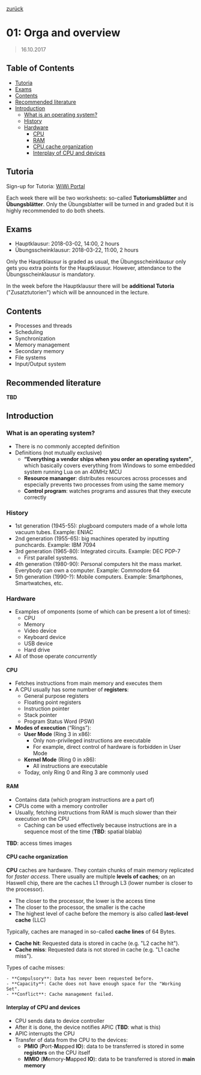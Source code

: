 [zurück](README.md)

# 01: Orga and overview

> 16.10.2017

## Table of Contents

- [Tutoria](#tutoria)
- [Exams](#exams)
- [Contents](#contents)
- [Recommended literature](#recommended-literature)
- [Introduction](#introduction)
    - [What is an operating system?](#what-is-an-operating-system)
    - [History](#history)
    - [Hardware](#hardware)
        - [CPU](#cpu)
        - [RAM](#ram)
        - [CPU cache organization](#cpu-cache-organization)
        - [Interplay of CPU and devices](#interplay-of-cpu-and-devices)

## Tutoria

Sign-up for Tutoria: [WiWi Portal](https://wiwi.link/os2017)

Each week there will be two worksheets: so-called **Tutoriumsblätter** and **Übungsblätter**.
Only the Übungsblatter will be turned in and graded but it is highly recommended to do both sheets.

## Exams

- Hauptklausur: 2018-03-02, 14:00, 2 hours
- Übungsscheinklausur: 2018-03-22, 11:00, 2 hours

Only the Hauptklausur is graded as usual, the Übungsscheinklausur only gets you extra points for the Hauptklausur.
However, attendance to the Übungsscheinklausur is mandatory.

In the week before the Hauptklausur there will be **additional Tutoria** ("Zusatztutorien") which will be announced in the lecture.

## Contents

- Processes and threads
- Scheduling
- Synchronization
- Memory management
- Secondary memory
- File systems
- Input/Output system

## Recommended literature

**TBD**

## Introduction

### What is an operating system?

- There is no commonly accepted definition
- Definitions (not mutually exclusive)
    - **“Everything a vendor ships when you order an operating system”**, which basically covers everything from Windows to some embedded system running Lua on an 40MHz MCU
    - **Resource mananger**: distributes resources across processes and especially prevents two processes from using the same memory
    - **Control program**: watches programs and assures that they execute correctly

### History

- 1st generation (1945-55): plugboard computers made of a whole lotta vacuum  tubes. Example: ENIAC
- 2nd generation (1955-65): big machines operated by inputting punchcards. Example: IBM 7094
- 3rd generation (1965-80): Integrated circuits. Example: DEC PDP-7 
    - First parallel systems.
- 4th generation (1980-90): Personal computers hit the mass market. Everybody can own a computer. Example: Commodore 64
- 5th generation (1990-?): Mobile computers. Example: Smartphones, Smartwatches, etc.

### Hardware

- Examples of omponents (some of which can be present a lot of times):
    - CPU
    - Memory
    - Video device
    - Keyboard device
    - USB device
    - Hard drive
- All of those operate *concurrently*

#### CPU

- Fetches instructions from main memory and executes them
- A CPU usually has some number of **registers**:
    - General purpose registers
    - Floating point registers
    - Instruction pointer
    - Stack pointer
    - Program Status Word (PSW)
- **Modes of execution** (“Rings”):
    - **User Mode** (Ring 3 in x86):
        - Only non-privileged instructions are executable
        - For example, direct control of hardware is forbidden in User Mode
    - **Kernel Mode** (Ring 0 in x86):
        - All instructions are executable
    - Today, only Ring 0 and Ring 3 are commonly used

#### RAM

- Contains data (which program instructions are a part of)
- CPUs come with a memory controller
- Usually, fetching instructions from RAM is much slower than their execution on the CPU
    - Caching can be used effectively because instructions are in a sequence most of the time (**TBD**: spatial blabla)

**TBD**: access times images

#### CPU cache organization

**CPU** caches are hardware.
They contain chunks of main memory replicated for *faster access*.
There usually are multiple **levels of caches**; on an Haswell chip, there are the caches L1 through L3 (lower number is closer to the processor).

- The closer to the processor, the lower is the access time
- The closer to the processor, the smaller is the cache
- The highest level of cache before the memory is also called **last-level cache** (LLC)

Typically, caches are managed in so-called **cache lines** of 64 Bytes.

- **Cache hit**: Requested data is stored in cache (e.g. "L2 cache hit").
- **Cache miss**: Requested data is not stored in cache (e.g. "L1 cache miss").

Types of cache misses:

    - **Compulsory**: Data has never been requested before.
    - **Capacity**: Cache does not have enough space for the "Working Set".
    - **Conflict**: Cache management failed.

#### Interplay of CPU and devices

- CPU sends data to device controller
- After it is done, the device notifies APIC (**TBD**: what is this)
- APIC interrupts the CPU
- Transfer of data from the CPU to the devices:
    - **PMIO** (**P**ort-**M**apped **IO**): data to be transferred is stored in some **registers** on the CPU itself
    - **MMIO** (**M**emory-**M**apped **IO**): data to be transferred is stored in **main memory**
